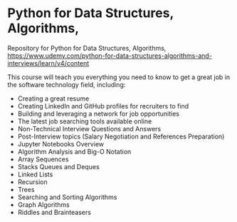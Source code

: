 # Python for Data Structures, Algorithms,
Repository for Python for Data Structures, Algorithms,
https://www.udemy.com/python-for-data-structures-algorithms-and-interviews/learn/v4/content

This course will teach you everything you need to know to get a great job in the software technology field, including:

* Creating a great resume
* Creating LinkedIn and GitHub profiles for recruiters to find
* Building and leveraging a network for job opportunities
* The latest job searching tools available online
* Non-Technical Interview Questions and Answers
* Post-Interview topics (Salary Negotiation and References Preparation)
* Jupyter Notebooks Overview
* Algorithm Analysis and Big-O Notation
* Array Sequences
* Stacks Queues and Deques
* Linked Lists
* Recursion
* Trees
* Searching and Sorting Algorithms
* Graph Algorithms
* Riddles and Brainteasers
